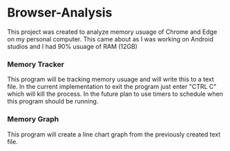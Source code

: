 # Browser-Analysis

This project was created to analyze memory usuage of Chrome and Edge on my personal computer. This came about as I was working on Android studios and I had 90% usuage of RAM (12GB)

### Memory Tracker
This program will be tracking memory usuage and will write this to a text file.
In the current implementation to exit the program just enter "CTRL C" which will kill the process. In the future plan to use timers to schedule when this program should be running. 

### Memory Graph
This program will create a line chart graph from the previously created text file.
